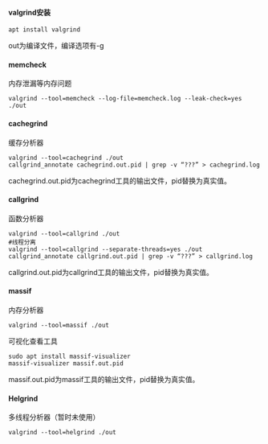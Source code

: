 #### valgrind安装

```shell
apt install valgrind
```

out为编译文件，编译选项有-g

#### memcheck

内存泄漏等内存问题

```shell
valgrind --tool=memcheck --log-file=memcheck.log --leak-check=yes  ./out
```

#### cachegrind

缓存分析器

```shell
valgrind --tool=cachegrind ./out
callgrind_annotate cachegrind.out.pid | grep -v “???” > cachegrind.log
```

cachegrind.out.pid为cachegrind工具的输出文件，pid替换为真实值。

#### callgrind

函数分析器

```shell
valgrind --tool=callgrind ./out
#线程分离
valgrind --tool=callgrind --separate-threads=yes ./out
callgrind_annotate callgrind.out.pid | grep -v “???” > callgrind.log
```

callgrind.out.pid为callgrind工具的输出文件，pid替换为真实值。

#### massif

内存分析器

```shell
valgrind --tool=massif ./out
```

可视化查看工具

```shell
sudo apt install massif-visualizer
massif-visualizer massif.out.pid
```

massif.out.pid为massif工具的输出文件，pid替换为真实值。

#### Helgrind

多线程分析器（暂时未使用）

```shell
valgrind --tool=helgrind ./out
```





